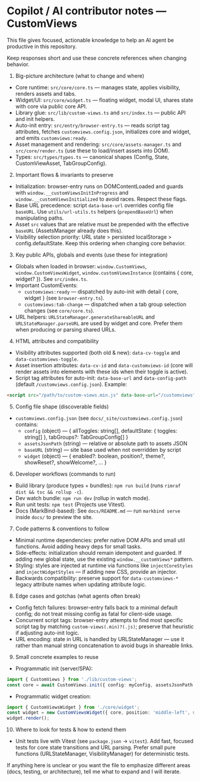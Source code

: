 # Copilot / AI contributor notes — CustomViews

This file gives focused, actionable knowledge to help an AI agent be productive in this repository.

Keep responses short and use these concrete references when changing behavior.

1) Big-picture architecture (what to change and where)
- Core runtime: `src/core/core.ts` — manages state, applies visibility, renders assets and tabs.
- Widget/UI: `src/core/widget.ts` — floating widget, modal UI, shares state with core via public core API.
- Library glue: `src/lib/custom-views.ts` and `src/index.ts` — public API and init helpers.
- Auto-init entry: `src/entry/browser-entry.ts` — reads script tag attributes, fetches `customviews.config.json`, initializes core and widget, and emits `customviews:ready`.
- Asset management and rendering: `src/core/assets-manager.ts` and `src/core/render.ts` (use these to load/insert assets into DOM).
- Types: `src/types/types.ts` — canonical shapes (Config, State, CustomViewAsset, TabGroupConfig).

2) Important flows & invariants to preserve
- Initialization: browser-entry runs on DOMContentLoaded and guards with `window.__customViewsInitInProgress` and `window.__customViewsInitialized` to avoid races. Respect these flags.
- Base URL precedence: script `data-base-url` overrides config file `baseURL`. Use `utils/url-utils.ts` helpers (`prependBaseUrl`) when manipulating paths.
- Asset `src` values that are relative must be prepended with the effective `baseURL` (AssetsManager already does this).
- Visibility selection priority: URL state > persisted localStorage > config.defaultState. Keep this ordering when changing core behavior.

3) Key public APIs, globals and events (use these for integration)
- Globals when loaded in browser: `window.CustomViews`, `window.CustomViewsWidget`, `window.customViewsInstance` (contains { core, widget? }). See `src/index.ts`.
- Important CustomEvents:
  - `customviews:ready` — dispatched by auto-init with detail { core, widget } (see `browser-entry.ts`).
  - `customviews:tab-change` — dispatched when a tab group selection changes (see `core/core.ts`).
- URL helpers: `URLStateManager.generateShareableURL` and `URLStateManager.parseURL` are used by widget and core. Prefer them when producing or parsing shared URLs.

4) HTML attributes and compatibility
- Visibility attributes supported (both old & new): `data-cv-toggle` and `data-customviews-toggle`.
- Asset insertion attributes: `data-cv-id` and `data-customviews-id` (core will render assets into elements with these ids when their toggle is active).
- Script tag attributes for auto-init: `data-base-url` and `data-config-path` (default `/customviews.config.json`). Example:

```html
<script src="/path/to/custom-views.min.js" data-base-url="/customviews" data-config-path="/my-config.json"></script>
```

5) Config file shape (discoverable fields)
- `customviews.config.json` (see `docs/_site/customviews.config.json`) contains:
  - `config` (object) — { allToggles: string[], defaultState: { toggles: string[] }, tabGroups?: TabGroupConfig[] }
  - `assetsJsonPath` (string) — relative or absolute path to assets JSON
  - `baseURL` (string) — site base used when not overridden by script
  - `widget` (object) — { enabled?: boolean, position?, theme?, showReset?, showWelcome?, ... }

6) Developer workflows (commands to run)
- Build library (produce types + bundles): `npm run build` (runs `rimraf dist && tsc && rollup -c`).
- Dev watch bundle: `npm run dev` (rollup in watch mode).
- Run unit tests: `npm test` (Projects use Vitest).
- Docs (MarkBind-based): See `docs/README.md` — run `markbind serve` inside `docs/` to preview the site.

7) Code patterns & conventions to follow
- Minimal runtime dependencies: prefer native DOM APIs and small util functions. Avoid adding heavy deps for small tasks.
- Side-effects: initialization should remain idempotent and guarded. If adding new global state, use the existing `window.__customViews*` pattern.
- Styling: styles are injected at runtime via functions like `injectCoreStyles` and `injectWidgetStyles` — if adding new CSS, provide an injector.
- Backwards compatibility: preserve support for `data-customviews-*` legacy attribute names when updating attribute logic.

8) Edge cases and gotchas (what agents often break)
- Config fetch failures: browser-entry falls back to a minimal default config; do not treat missing config as fatal for client-side usage.
- Concurrent script tags: browser-entry attempts to find most specific script tag by matching `custom-views(.min)?(.js)`; preserve that heuristic if adjusting auto-init logic.
- URL encoding: state in URL is handled by URLStateManager — use it rather than manual string concatenation to avoid bugs in shareable links.

9) Small concrete examples to reuse
- Programmatic init (server/SPA):

```ts
import { CustomViews } from './lib/custom-views';
const core = await CustomViews.init({ config: myConfig, assetsJsonPath: '/assets.json', baseURL: '/customviews' });
```

- Programmatic widget creation:

```ts
import { CustomViewsWidget } from './core/widget';
const widget = new CustomViewsWidget({ core, position: 'middle-left', showWelcome: true });
widget.render();
```

10) Where to look for tests & how to extend them
- Unit tests live with Vitest (see `package.json` -> `vitest`). Add fast, focused tests for core state transitions and URL parsing. Prefer small pure functions (URLStateManager, VisibilityManager) for deterministic tests.

If anything here is unclear or you want the file to emphasize different areas (docs, testing, or architecture), tell me what to expand and I will iterate.
